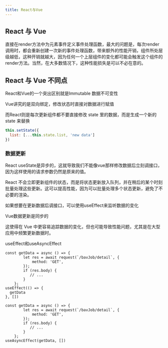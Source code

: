 ```yaml
---
title: React与Vue
---
```




## React 与 Vue

直接在render方法中为元素事件定义事件处理函数，最大的问题是，每次render调用时，都会重新创建一次新的事件处理函数，带来额外的性能开销，组件所处层级越低，这种开销就越大，因为任何一个上层组件的变化都可能会触发这个组件的render方法。当然，在大多数情况下，这种性能损失是可以不必在意的。



## React 与 Vue 不同点

React和Vue的一个突出区别就是Immutable 数据不可变性

Vue讲究的是双向绑定，修改状态时直接对数据进行赋值

而React则是每次更新组件都不要直接修改 state 里的数据，而是生成一个新的 state 来替换

```js
this.setState({
  list: [...this.state.list, 'new data']
})
```



### 数据更新

React useState是异步的，这就导致我们不能像vue那样修改数据后立刻调接口，因为这样使用的请求参数仍然是原来的值。

React 不会立即更新组件的状态，而是将状态更新放入队列，并在稍后的某个时刻批量处理这些更新。这可以提高性能，因为可以批量处理多个状态更新，避免了不必要的渲染。

如果想要在更新数据后调接口，可以使用useEffect来监听数据的变化



Vue数据更新是同步的

这使得在 Vue 中更容易追踪数据的变化，但也可能导致性能问题，尤其是在大型应用中频繁更新数据时。



useEffect和useAsyncEffect

```tsx
const getData = async () => {
        let res = await request(`/bavJob/detail`, {
            method: 'GET',
        });
        if (res.body) {
           // ...
        }
    };
useEffect(() => {
  getData
}, [])
```

```tsx
const getData = async () => {
        let res = await request(`/bavJob/detail`, {
            method: 'GET',
        });
        if (res.body) {
           // ...
        }
    };
useAsyncEffect(getData, [])
```

